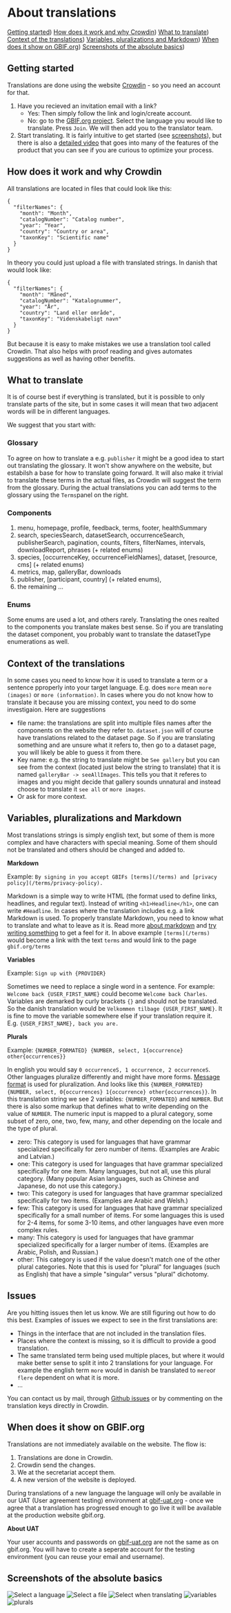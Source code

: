 
# About translations

[Getting started](#getting-started))
[How does it work and why Crowdin](#screenshots-of-the-absolute-basics))
[What to translate](#screenshots-of-the-absolute-basics))
[Context of the translations](#screenshots-of-the-absolute-basics))
[Variables, pluralizations and Markdown](#screenshots-of-the-absolute-basics))
[When does it show on GBIF.org](#screenshots-of-the-absolute-basics))
[Screenshots of the absolute basics](#screenshots-of-the-absolute-basics))


## Getting started

Translations are done using the website [Crowdin](https://crowdin.com/) - so you need an account for that.

1. Have you recieved an invitation email with a link?
    * Yes: Then simply follow the link and login/create account.
    * No: go to the [GBIF.org project](https://crowdin.com/project/gbif-portal). Select the language you would like to translate. Press `Join`. We will then add you to the translator team.
2. Start translating. It is fairly intuitive to get started (see [screenshots](#screenshots-of-the-absolute-basics)), but there is also a [detailed video](https://www.youtube.com/watch?v=bxdC7MfrO7A) that goes into many of the features of the product that you can see if you are curious to optimize your process.

## How does it work and why Crowdin
All translations are located in files that could look like this:
```
{
  "filterNames": {
    "month": "Month",
    "catalogNumber": "Catalog number",
    "year": "Year",
    "country": "Country or area",
    "taxonKey": "Scientific name"
  }
}
```

In theory you could just upload a file with translated strings. In danish that would look like:
```
{
  "filterNames": {
    "month": "Måned",
    "catalogNumber": "Katalognummer",
    "year": "År",
    "country": "Land eller område",
    "taxonKey": "Videnskabeligt navn"
  }
}
```

But because it is easy to make mistakes we use a translation tool called Crowdin. That also helps with proof reading and gives automates suggestions as well as having other benefits.

## What to translate
It is of course best if everything is translated, but it is possible to only translate parts of the site, but in some cases it will mean that two adjacent words will be in different languages.

We suggest that you start with:

### Glossary
To agree on how to translate a e.g. `publisher` it might be a good idea to start out translating the glossary. It won't show anywhere on the website, but estabilsh a base for how to translate going forward. It will also make it trivial to translate these terms in the actual files, as Crowdin will suggest the term from the glossary. During the actual translations you can add terms to the glossary using the `Terms`panel on the right.

### Components
1) menu, homepage, profile, feedback, terms, footer, healthSummary
2) search, speciesSearch, datasetSearch, occurrenceSearch, publisherSearch, pagination, counts, filters, filterNames, intervals, downloadReport, phrases (+ related enums)
3) species, [occurrenceKey, occurrenceFieldNames], dataset, [resource, cms] (+ related enums)
4) metrics, map, galleryBar, downloads
5) publisher, [participant, country] (+ related enums),
6) the remaining ...

### Enums
Some enums are used a lot, and others rarely. Translating the ones realted to the components you translate makes best sense. So if you are translating the dataset component, you probably want to translate the datasetType enumerations as well.

## Context of the translations
In some cases you need to know how it is used to translate a term or a sentence pproperly into your target language. E.g. does `more` mean `more (images)` or `more (information)`. In cases where you do not know how to translate it because you are missing context, you need to do some investigaion. Here are suggestions

* file name: the translations are split into multiple files names after the components on the website they refer to. `dataset.json` will of course have translations related to the dataset page. So if you are translating something and are unsure what it refers to, then go to a dataset page, you will likely be able to guess it from there.
* Key name: e.g. the string to translate might be `See gallery` but you can see from the context (located just below the string to translate) that it is named `galleryBar -> seeAllImages`. This tells you that it referes to images and you might decide that gallery sounds unnatural and instead choose to translate it `see all` or `more images`.
* Or ask for more context.

## Variables, pluralizations and Markdown
Most translations strings is simply english text, but some of them is more complex and have characters with special meaning. Some of them should not be translated and others should be changed and added to.

**Markdown**

Example: `By signing in you accept GBIFs [terms](/terms) and [privacy policy](/terms/privacy-policy).`

Markdown is a simple way to write HTML (the format used to define links, headlines, and regular text). Instead of writing `<h1>Headline</h1>`, one can write `#Headline`. In cases where the translation includes e.g. a link Markdown is used. To properly translate Markdown, you need to know what to translate and what to leave as it is. Read more [about markdown](https://github.com/adam-p/markdown-here/wiki/Markdown-Cheatsheet) and [try writing something](https://dillinger.io/) to get a feel for it. In above example `[terms](/terms)` would become a link with the text `terms` and would link to the page `gbif.org/terms` 

**Variables**

Example: `Sign up with {PROVIDER}`

Sometimes we need to replace a single word in a sentence. For example: `Welcome back {USER_FIRST_NAME}` could become `Welcome back Charles`. Variables are demarked by curly brackets `{}` and should not be translated. So the danish translation would be `Velkommen tilbage {USER_FIRST_NAME}`. It is fine to move the variable somewhere else if your translation require it. E.g. `{USER_FIRST_NAME}, back you are.`

**Plurals**

Example: `{NUMBER_FORMATED} {NUMBER, select, 1{occurrence} other{occurrences}}`

In english you would say `0 occurrenceS, 1 occurrence, 2 occurrenceS`. Other languages pluralize differently and might have more forms. [Message format](https://messageformat.github.io/messageformat/page-guide) is used for pluralization.  And looks like this `{NUMBER_FORMATED} {NUMBER, select, 0{occurrences} 1{occurrence} other{occurrences}}`. In this translation string we see 2 variables: `{NUMBER_FORMATED}` and `NUMBER`. But there is also some markup that defines what to write depending on the value of `NUMBER`. The numeric input is mapped to a plural category, some subset of zero, one, two, few, many, and other depending on the locale and the type of plural. 

* zero: This category is used for languages that have grammar specialized specifically for zero number of items. (Examples are Arabic and Latvian.)
* one: This category is used for languages that have grammar specialized specifically for one item. Many languages, but not all, use this plural category. (Many popular Asian languages, such as Chinese and Japanese, do not use this category.)
* two: This category is used for languages that have grammar specialized specifically for two items. (Examples are Arabic and Welsh.)
* few: This category is used for languages that have grammar specialized specifically for a small number of items. For some languages this is used for 2-4 items, for some 3-10 items, and other languages have even more complex rules.
* many: This category is used for languages that have grammar specialized specifically for a larger number of items. (Examples are Arabic, Polish, and Russian.)
* other: This category is used if the value doesn't match one of the other plural categories. Note that this is used for "plural" for languages (such as English) that have a simple "singular" versus "plural" dichotomy.

## Issues
Are you hitting issues then let us know. We are still figuring out how to do this best. Examples of issues we expect to see in the first translations are:

* Things in the interface that are not included in the translation files.
* Places where the context is missing, so it is difficult to provide a good translation.
* The same translated term being used multiple places, but where it would make better sense to split it into 2 translations for your language. For example the english term `more` would in danish be translated to `mere`or `flere` dependent on what it is more.
* ...

You can contact us by mail, through [Github issues](https://github.com/gbif/portal16) or by commenting on the translation keys directly in Crowdin.

## When does it show on GBIF.org
Translations are not immediately available on the website. The flow is: 
1. Translations are done in Crowdin. 
2. Crowdin send the changes. 
3. We at the secretariat accept them.
4. A new version of the website is deployed.

During translations of a new language the language will only be available in our UAT (User agreement testing) environment at [gbif-uat.org](https://www.gbif-uat.org) - once we agree that a translation has progressed enough to go live it will be available at the production website gbif.org.

**About UAT**

Your user accounts and passwords on [gbif-uat.org](https://www.gbif-uat.org) are not the same as on gbif.org. You will have to create a seperate account for the testing environment (you can reuse your email and username).

## Screenshots of the absolute basics

![Select a language](./img/select_language.png?raw=true)
![Select a file](./img/select_file.png?raw=true)
![Select when translating](./img/translation_interface.jpg?raw=true)
![variables](./img/variables.png?raw=true)
![plurals](./img/plurals.png?raw=true)



